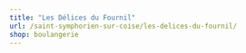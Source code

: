 ```yaml
---
title: "Les Délices du Fournil"
url: /saint-symphorien-sur-coise/les-delices-du-fournil/
shop: boulangerie
---
```

